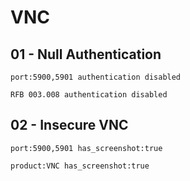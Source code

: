 # VNC

## 01 - Null Authentication

```
port:5900,5901 authentication disabled

RFB 003.008 authentication disabled
```

## 02 - Insecure VNC

```
port:5900,5901 has_screenshot:true

product:VNC has_screenshot:true
```